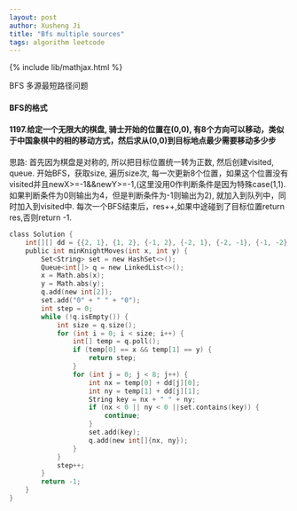```yaml
---
layout: post
author: Xusheng Ji
title: "Bfs multiple sources"
tags: algorithm leetcode
---
```


{% include lib/mathjax.html %}


<script type="text/javascript" async
  src="https://cdnjs.cloudflare.com/ajax/libs/mathjax/2.7.5/MathJax.js?config=TeX-MML-AM_CHTML">
</script>

<script type="text/x-mathjax-config">
  MathJax.Hub.Config({
    extensions: [
      "MathMenu.js",
      "MathZoom.js",
      "AssistiveMML.js",
      "a11y/accessibility-menu.js"
    ],
    jax: ["input/TeX", "output/CommonHTML"],
    TeX: {
      extensions: [
        "AMSmath.js",
        "AMSsymbols.js",
        "noErrors.js",
        "noUndefined.js",
      ]
    }
  });
</script>


BFS 多源最短路径问题

####  BFS的格式

#### 1197.给定一个无限大的棋盘, 骑士开始的位置在(0,0),  有8个方向可以移动，类似于中国象棋中的相的移动方式，然后求从(0,0)到目标地点最少需要移动多少步




思路:  首先因为棋盘是对称的, 所以把目标位置统一转为正数, 然后创建visited, queue. 
开始BFS，获取size, 遍历size次, 每一次更新8个位置，如果这个位置没有visited并且newX>=-1&&newY>=-1,(这里没用0作判断条件是因为特殊case(1,1).
如果判断条件为0则输出为4，但是判断条件为-1则输出为2), 就加入到队列中，同时加入到visited中. 
每次一个BFS结束后，res++,如果中途碰到了目标位置return res,否则return -1.


```c
class Solution {
    int[][] dd = {{2, 1}, {1, 2}, {-1, 2}, {-2, 1}, {-2, -1}, {-1, -2}, {1, -2}, {2, -1}}; 
    public int minKnightMoves(int x, int y) {
        Set<String> set = new HashSet<>();
        Queue<int[]> q = new LinkedList<>();
        x = Math.abs(x);
        y = Math.abs(y);
        q.add(new int[2]);
        set.add("0" + " " + "0");
        int step = 0;
        while (!q.isEmpty()) {
            int size = q.size();
            for (int i = 0; i < size; i++) {
                int[] temp = q.poll();
                if (temp[0] == x && temp[1] == y) {
                    return step;
                }
                for (int j = 0; j < 8; j++) {
                    int nx = temp[0] + dd[j][0];
                    int ny = temp[1] + dd[j][1];
                    String key = nx + " " + ny;
                    if (nx < 0 || ny < 0 ||set.contains(key)) {
                        continue;
                    }
                    set.add(key);
                    q.add(new int[]{nx, ny});
                }
            }
            step++;
        }
        return -1;
    }
}
```







